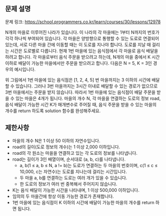 ## 문제 설명

문제 링크: https://school.programmers.co.kr/learn/courses/30/lessons/12978

N개의 마을로 이루어진 나라가 있습니다. 이 나라의 각 마을에는 1부터 N까지의 번호가 각각 하나씩 부여되어 있습니다. 각 마을은 양방향으로 통행할 수 있는 도로로 연결되어 있는데, 서로 다른 마을 간에 이동할 때는 이 도로를 지나야 합니다. 도로를 지날 때 걸리는 시간은 도로별로 다릅니다. 현재 1번 마을에 있는 음식점에서 각 마을로 음식 배달을 하려고 합니다. 각 마을로부터 음식 주문을 받으려고 하는데, N개의 마을 중에서 K 시간 이하로 배달이 가능한 마을에서만 주문을 받으려고 합니다. 다음은 N = 5, K = 3인 경우의 예시입니다.

위 그림에서 1번 마을에 있는 음식점은 [1, 2, 4, 5] 번 마을까지는 3 이하의 시간에 배달할 수 있습니다. 그러나 3번 마을까지는 3시간 이내로 배달할 수 있는 경로가 없으므로 3번 마을에서는 주문을 받지 않습니다. 따라서 1번 마을에 있는 음식점이 배달 주문을 받을 수 있는 마을은 4개가 됩니다.
마을의 개수 N, 각 마을을 연결하는 도로의 정보 road, 음식 배달이 가능한 시간 K가 매개변수로 주어질 때, 음식 주문을 받을 수 있는 마을의 개수를 return 하도록 solution 함수를 완성해주세요.

## 제한사항

- 마을의 개수 N은 1 이상 50 이하의 자연수입니다.
- road의 길이(도로 정보의 개수)는 1 이상 2,000 이하입니다.
- road의 각 원소는 마을을 연결하고 있는 각 도로의 정보를 나타냅니다.
- road는 길이가 3인 배열이며, 순서대로 (a, b, c)를 나타냅니다.
  - a, b(1 ≤ a, b ≤ N, a != b)는 도로가 연결하는 두 마을의 번호이며, c(1 ≤ c ≤ 10,000, c는 자연수)는 도로를 지나는데 걸리는 시간입니다.
  - 두 마을 a, b를 연결하는 도로는 여러 개가 있을 수 있습니다.
  - 한 도로의 정보가 여러 번 중복해서 주어지지 않습니다.
- K는 음식 배달이 가능한 시간을 나타내며, 1 이상 500,000 이하입니다.
- 임의의 두 마을간에 항상 이동 가능한 경로가 존재합니다.
- 1번 마을에 있는 음식점이 K 이하의 시간에 배달이 가능한 마을의 개수를 return 하면 됩니다.